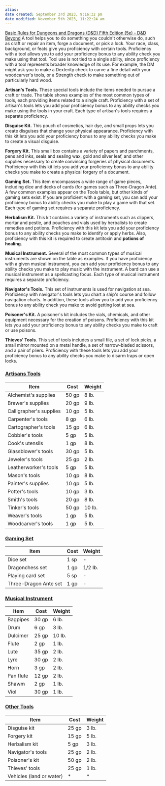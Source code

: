 ```yaml
---
alias: 
date created: September 3rd 2023, 9:16:32 pm
date modified: November 5th 2023, 11:22:24 am
---
```

[Basic Rules for Dungeons and Dragons (D&D) Fifth Edition (5e) - D&D Beyond](https://www.dndbeyond.com/sources/basic-rules/equipment#Tools)
A tool helps you to do something you couldn't otherwise do, such as craft or repair an item, forge a document, or pick a lock. Your race, class, background, or feats give you proficiency with certain tools. Proficiency with a tool allows you to add your proficiency bonus to any ability check you make using that tool. Tool use is not tied to a single ability, since proficiency with a tool represents broader knowledge of its use. For example, the DM might ask you to make a Dexterity check to carve a fine detail with your woodcarver's tools, or a Strength check to make something out of particularly hard wood.

**Artisan's Tools.** These special tools include the items needed to pursue a craft or trade. The table shows examples of the most common types of tools, each providing items related to a single craft. Proficiency with a set of artisan's tools lets you add your proficiency bonus to any ability checks you make using the tools in your craft. Each type of artisan's tools requires a separate proficiency.

**Disguise Kit.** This pouch of cosmetics, hair dye, and small props lets you create disguises that change your physical appearance. Proficiency with this kit lets you add your proficiency bonus to any ability checks you make to create a visual disguise.

**Forgery Kit.** This small box contains a variety of papers and parchments, pens and inks, seals and sealing wax, gold and silver leaf, and other supplies necessary to create convincing forgeries of physical documents. Proficiency with this kit lets you add your proficiency bonus to any ability checks you make to create a physical forgery of a document.

**Gaming Set.** This item encompasses a wide range of game pieces, including dice and decks of cards (for games such as Three-Dragon Ante). A few common examples appear on the Tools table, but other kinds of gaming sets exist. If you are proficient with a gaming set, you can add your proficiency bonus to ability checks you make to play a game with that set. Each type of gaming set requires a separate proficiency.

**Herbalism Kit.** This kit contains a variety of instruments such as clippers, mortar and pestle, and pouches and vials used by herbalists to create remedies and potions. Proficiency with this kit lets you add your proficiency bonus to any ability checks you make to identify or apply herbs. Also, proficiency with this kit is required to create antitoxin and **potions of healing**.

**Musical Instrument.** Several of the most common types of musical instruments are shown on the table as examples. If you have proficiency with a given musical instrument, you can add your proficiency bonus to any ability checks you make to play music with the instrument. A bard can use a musical instrument as a spellcasting focus. Each type of musical instrument requires a separate proficiency.

**Navigator's Tools.** This set of instruments is used for navigation at sea. Proficiency with navigator's tools lets you chart a ship's course and follow navigation charts. In addition, these tools allow you to add your proficiency bonus to any ability check you make to avoid getting lost at sea.

**Poisoner's Kit.** A poisoner's kit includes the vials, chemicals, and other equipment necessary for the creation of poisons. Proficiency with this kit lets you add your proficiency bonus to any ability checks you make to craft or use poisons.

**Thieves' Tools.** This set of tools includes a small file, a set of lock picks, a small mirror mounted on a metal handle, a set of narrow-bladed scissors, and a pair of pliers. Proficiency with these tools lets you add your proficiency bonus to any ability checks you make to disarm traps or open locks.

### [Artisans Tools](https://www.dndbeyond.com/sources/basic-rules/equipment#ArtisansTools)

|Item|Cost|Weight|
|---|---|---|
|Alchemist's supplies|50 gp|8 lb.|
|Brewer's supplies|20 gp|9 lb.|
|Calligrapher's supplies|10 gp|5 lb.|
|Carpenter's tools|8 gp|6 lb.|
|Cartographer's tools|15 gp|6 lb.|
|Cobbler's tools|5 gp|5 lb.|
|Cook's utensils|1 gp|8 lb.|
|Glassblower's tools|30 gp|5 lb.|
|Jeweler's tools|25 gp|2 lb.|
|Leatherworker's tools|5 gp|5 lb.|
|Mason's tools|10 gp|8 lb.|
|Painter's supplies|10 gp|5 lb.|
|Potter's tools|10 gp|3 lb.|
|Smith's tools|20 gp|8 lb.|
|Tinker's tools|50 gp|10 lb.|
|Weaver's tools|1 gp|5 lb.|
|Woodcarver's tools|1 gp|5 lb.|

### [Gaming Set](https://www.dndbeyond.com/sources/basic-rules/equipment#GamingSet)

|Item|Cost|Weight|
|---|---|---|
|Dice set|1 sp|-|
|Dragonchess set|1 gp|1/2 lb.|
|Playing card set|5 sp|-|
|Three-Dragon Ante set|1 gp|-|

### [Musical Instrument](https://www.dndbeyond.com/sources/basic-rules/equipment#MusicalInstrument)

|Item|Cost|Weight|
|---|---|---|
|Bagpipes|30 gp|6 lb.|
|Drum|6 gp|3 lb.|
|Dulcimer|25 gp|10 lb.|
|Flute|2 gp|1 lb.|
|Lute|35 gp|2 lb.|
|Lyre|30 gp|2 lb.|
|Horn|3 gp|2 lb.|
|Pan flute|12 gp|2 lb.|
|Shawm|2 gp|1 lb.|
|Viol|30 gp|1 lb.|

### [Other Tools](https://www.dndbeyond.com/sources/basic-rules/equipment#OtherTools)

|Item|Cost|Weight|
|---|---|---|
|Disguise kit|25 gp|3 lb.|
|Forgery kit|15 gp|5 lb.|
|Herbalism kit|5 gp|3 lb.|
|Navigator's tools|25 gp|2 lb.|
|Poisoner's kit|50 gp|2 lb.|
|Thieves' tools|25 gp|1 lb.|
|Vehicles (land or water)|*|*|
